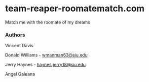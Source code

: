 # team-reaper-roomatematch.com
Match me with the roomate of my dreams

### Authors
Vincent Davis

Donald Williams - wmanman63@siu.edu

Jerry Haynes - haynes.jerry18@siu.edu


Angel Galeana 

